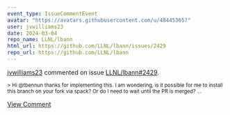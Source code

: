 ```yaml
---
event_type: IssueCommentEvent
avatar: "https://avatars.githubusercontent.com/u/48445365?"
user: jvwilliams23
date: 2024-03-04
repo_name: LLNL/lbann
html_url: https://github.com/LLNL/lbann/issues/2429
repo_url: https://github.com/LLNL/lbann
---
```


<a href='https://github.com/jvwilliams23' target='_blank'>jvwilliams23</a> commented on issue <a href='https://github.com/LLNL/lbann/issues/2429' target='_blank'>LLNL/lbann#2429</a>.

<small>> Hi @tbennun thanks for implementing this. I am wondering, is it possible for me to install this branch on your fork via spack? Or do I need to wait until the PR is merged?...</small>

<a href='https://github.com/LLNL/lbann/issues/2429' target='_blank'>View Comment</a>